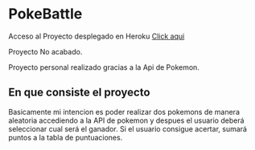 # PokeBattle

Acceso al Proyecto desplegado en Heroku [Click aqui](https://battle-pokemonn.herokuapp.com/)

Proyecto No acabado.

Proyecto personal realizado gracias a la Api de Pokemon.

## En que consiste el proyecto

Basicamente mi intencion es poder realizar dos pokemons de manera aleatoria accediendo a la API de pokemon y despues el usuario deberá seleccionar cual será el ganador.
Si el usuario consigue acertar, sumará puntos a la tabla de puntuaciones.
